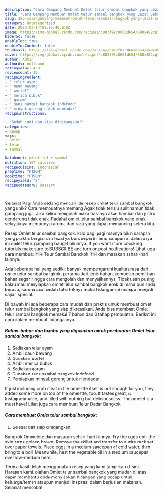```yaml
---
description: "Cara Gampang Membuat Omlet telur sambal bangkok yang Lezat Sekali, Enak"
title: "Cara Gampang Membuat Omlet telur sambal bangkok yang Lezat Sekali, Enak"
slug: 386-cara-gampang-membuat-omlet-telur-sambal-bangkok-yang-lezat-sekali-enak
category: Uncategorized
date: 2023-02-14T09:26:46.610Z
image: https://img-global.cpcdn.com/recipes/c883f92c0661d654/680x482cq70/omlet-telur-sambal-bangkok-foto-resep-utama.jpg
hideToc: false
enableToc: true
enableTocContent: false
thumbnail: https://img-global.cpcdn.com/recipes/c883f92c0661d654/680x482cq70/omlet-telur-sambal-bangkok-foto-resep-utama.jpg
cover: https://img-global.cpcdn.com/recipes/c883f92c0661d654/680x482cq70/omlet-telur-sambal-bangkok-foto-resep-utama.jpg
author: Admin
authorAv: notfound
ratingvalue: 4.8
reviewcount: 15
recipeingredient:
- " telur ayam"
- " daun bawang"
- " wortel"
- " merica bubuk"
- " garam"
- " saos sambal bangkok indofood"
- " minyak goreng untuk mendadar"
recipeinstructions:

- "Sudah jadi dan siap dihidangkan!"
categories:
- Resep
tags:
- omlet
- telur
- sambal

katakunci: omlet telur sambal 
nutrition: 167 calories
recipecuisine: Indonesian
preptime: "PT20M"
cooktime: "PT58M"
recipeyield: "2"
recipecategory: Dessert

---
```



Selamat Pagi Anda sedang mencari ide resep omlet telur sambal bangkok yang unik? Cara membuatnya memang Agak tidak terlalu sulit namun tidak gampang juga. Jika keliru mengolah maka hasilnya akan hambar dan justru cenderung tidak enak. Padahal omlet telur sambal bangkok yang enak selayaknya mempunyai aroma dan rasa yang dapat memancing selera kita.


Resep Omlet telur sambal bangkok. kalo pagi pagi maunya bikin sarapan yang praktis bergizi dan lezat ya bun. seperti menu sarapan andalan saya ini omlet telur. gampang banget bikinnya. If you want more coocking tutorials make sure to SUBSCRIBE and turn on post notifications! Lihat juga cara membuat 🇹🇭 Telur Sambal Bangkok 🇹🇭 dan masakan sehari-hari lainnya.

Ada beberapa hal yang sedikit banyak mempengaruhi kualitas rasa dari omlet telur sambal bangkok, pertama dari jenis bahan, kemudian pemilihan bahan segar hingga cara mengolah dan menyajikannya. Tidak usah pusing kalau mau menyiapkan omlet telur sambal bangkok enak di mana pun anda berada, karena asal sudah tahu triknya maka hidangan ini mampu menjadi sajian spesial.


Di bawah ini ada beberapa cara mudah dan praktis untuk membuat omlet telur sambal bangkok yang siap dikreasikan. Anda bisa membuat Omlet telur sambal bangkok memakai 7 bahan dan 0 tahap pembuatan. Berikut ini cara dalam membuat hidangannya.

<!--inarticleads1-->

##### Bahan-bahan dan bumbu yang digunakan untuk pembuatan Omlet telur sambal bangkok:

1. Sediakan  telur ayam
1. Ambil  daun bawang
1. Gunakan  wortel
1. Ambil  merica bubuk
1. Sediakan  garam
1. Gunakan  saos sambal bangkok indofood
1. Persiapkan  minyak goreng untuk mendadar


If just including crab meat in the omelette itself is not enough for you, they added some more on top of the omelette, too. It tastes great, is Instagrammable, and filled with nothing but deliciousness. The omelet is a must have! Lihat juga cara membuat Telur Dadar Bangkok 

<!--inarticleads2-->

##### Cara membuat Omlet telur sambal bangkok:


1. Selesai dan siap dihidangkan!

Bangkok Ommelete dan masakan sehari-hari lainnya. Fry the eggs until the skin turns golden brown. Remove the skillet and transfer to a wire rack set over paper towels. Place eggs in a medium saucepan of cold water, then bring to a boil. Meanwhile, heat the vegetable oil in a medium saucepan over low-medium heat. 

Terima kasih telah menggunakan resep yang kami tampilkan di sini. Harapan kami, olahan Omlet telur sambal bangkok yang mudah di atas dapat membantu anda menyiapkan hidangan yang sedap untuk keluarga/teman ataupun menjadi inspirasi dalam berjualan makanan. Selamat mencoba!
